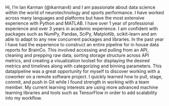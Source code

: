 Hi, I’m Ian Karman (@ikarman4) and I am passionate about data science within the world of neurotechnology and sports performance. 
I have worked across many languages and platforms but have the most extensive experience with Python and MATLAB. I have over 1 year of professional experience and
over 3 years in academic experience. I am confident with packages such as NumPy, Pandas, SciPy, Matplotlib, scikit-learn and am able to adapt to any new
concurrent packages and libraries. In the past year I have had the experience to construct an entire pipeline for in house data reports for BrainCo. This involved
accessing and pulling from an API, cleaning and prepping raw data, sorting storage structure across API metrics, and creating a visualization toolset for
displaying the desired metrics and timelines along with categorizing and binning parameters. This datapipeline was a great opportunity for myself to discover working
with a coworker on a remote software project. I quickly learned how to pull, stage, commit, and push in Git while I found strength in working with a team member.
My current learning interests are using more advanced machine learning libraries and tools such as TensorFlow in order to add scalability into my workflow.


<!---
ikarman4/ikarman4 is a ✨ special ✨ repository because its `README.md` (this file) appears on your GitHub profile.
You can click the Preview link to take a look at your changes.
--->
